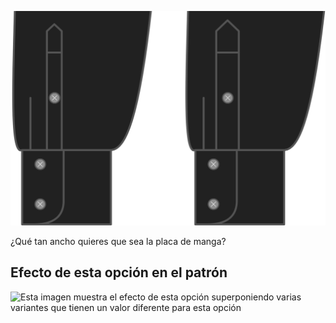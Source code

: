 ![Anchura de la vista de la manga](sleeveplacketwidth.svg)

¿Qué tan ancho quieres que sea la placa de manga?

## Efecto de esta opción en el patrón

![Esta imagen muestra el efecto de esta opción superponiendo varias variantes que tienen un valor diferente para esta opción](simon\_sleeveplacketwidth\_sample.svg "Efecto de esta opción en el patrón")
